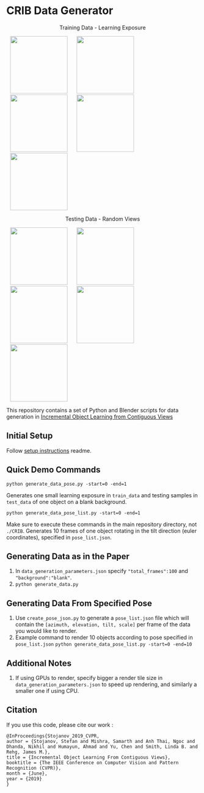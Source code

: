 # CRIB Data Generator
<p align="center">
Training Data - Learning Exposure

<img src="https://i.imgur.com/w2DhaHi.gif" width="150" hspace="10"/> <img src="https://i.imgur.com/YUgapi0.gif" width="150" hspace="10"/> <img src="https://i.imgur.com/4LCT3EX.gif" width="150" hspace="10"/> <img src="https://i.imgur.com/ZHO82dX.gif" width="150" hspace="10"/> <img src="https://i.imgur.com/1CSifc0.gif" width="150" hspace="10"/> 
</p>
<p align="center">
Testing Data - Random Views

<img src="https://i.imgur.com/DHwE9Ky.gif" width="150" hspace="10"/> <img src="https://i.imgur.com/kdeZprM.gif" width="150" hspace="10"/> <img src="https://i.imgur.com/xj8qEGi.gif" width="150" hspace="10"/> <img src="https://i.imgur.com/jncaBfj.gif" width="150" hspace="10"/> <img src="https://i.imgur.com/7lmZCeF.gif" width="150" hspace="10"/> 
</p>


This repository contains a set of Python and Blender scripts for data generation in [Incremental Object Learning from Contiguous Views](http://openaccess.thecvf.com/content_CVPR_2019/html/Stojanov_Incremental_Object_Learning_From_Contiguous_Views_CVPR_2019_paper.html)

## Initial Setup
Follow [setup instructions](https://github.com/iolfcv/CRIB_Data_Generator/blob/master/SETUP.md) readme.

## Quick Demo Commands
``` 
python generate_data_pose.py -start=0 -end=1 
```
Generates one small learning exposure in `train_data` and testing samples in `test_data` of one object on a blank background.
``` 
python generate_data_pose_list.py -start=0 -end=1 
```
Make sure to execute these commands in the main repository directory, not `./CRIB`.
Generates 10 frames of one object rotating in the tilt direction (euler coordinates), specified in `pose_list.json`.
## Generating Data as in the Paper
1. In `data_generation_parameters.json` specify `"total_frames":100` and `"background":"blank"`.
2. ```python generate_data.py ```

## Generating Data From Specified Pose
1. Use `create_pose_json.py` to generate a `pose_list.json` file which will contain the `[azimuth, elevation, tilt, scale]` per frame of the data you would like to render.
2. Example command to render 10 objects according to pose specified in `pose_list.json` 
```python generate_data_pose_list.py -start=0 -end=10```

## Additional Notes
1. If using GPUs to render, specify bigger a render tile size in `data_generation_parameters.json` to speed up rendering, and similarly a smaller one if using CPU.

## Citation
If you use this code, please cite our work :
```
@InProceedings{Stojanov_2019_CVPR,
author = {Stojanov, Stefan and Mishra, Samarth and Anh Thai, Ngoc and Dhanda, Nikhil and Humayun, Ahmad and Yu, Chen and Smith, Linda B. and Rehg, James M.},
title = {Incremental Object Learning From Contiguous Views},
booktitle = {The IEEE Conference on Computer Vision and Pattern Recognition (CVPR)},
month = {June},
year = {2019}
} 
```
